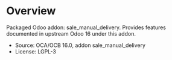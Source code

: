 # Overview

Packaged Odoo addon: sale_manual_delivery. Provides features documented in upstream Odoo 16 under this addon.

- Source: OCA/OCB 16.0, addon sale_manual_delivery
- License: LGPL-3
